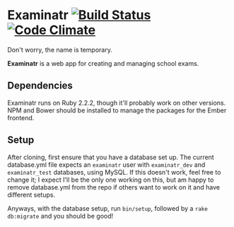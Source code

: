 # Examinatr [![Build Status](https://travis-ci.org/jroggeman/examinatr.svg?branch=master)](https://travis-ci.org/jroggeman/examinatr) [![Code Climate](https://codeclimate.com/github/jroggeman/examinatr/badges/gpa.svg)](https://codeclimate.com/github/jroggeman/examinatr)
Don't worry, the name is temporary.

**Examinatr** is a web app for creating and managing school exams.

## Dependencies
Examinatr runs on Ruby 2.2.2, though it'll probably work on other versions.  NPM
and Bower should be installed to manage the packages for the Ember frontend.

## Setup
After cloning, first ensure that you have a database set up.  The current
database.yml file expects an `examinatr` user with `examinatr_dev` and
`examinatr_test` databases, using MySQL.  If this doesn't work, feel free to
change it; I expect I'll be the only one working on this, but am happy to remove
database.yml from the repo if others want to work on it and have different
setups.

Anyways, with the database setup, run `bin/setup`, followed by a
`rake db:migrate` and you should be good!
